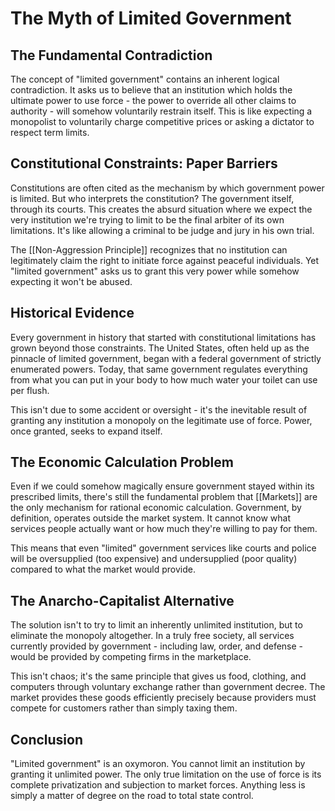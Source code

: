 # The Myth of Limited Government

## The Fundamental Contradiction

The concept of "limited government" contains an inherent logical contradiction. It asks us to believe that an institution which holds the ultimate power to use force - the power to override all other claims to authority - will somehow voluntarily restrain itself. This is like expecting a monopolist to voluntarily charge competitive prices or asking a dictator to respect term limits.

## Constitutional Constraints: Paper Barriers

Constitutions are often cited as the mechanism by which government power is limited. But who interprets the constitution? The government itself, through its courts. This creates the absurd situation where we expect the very institution we're trying to limit to be the final arbiter of its own limitations. It's like allowing a criminal to be judge and jury in his own trial.

The [[Non-Aggression Principle]] recognizes that no institution can legitimately claim the right to initiate force against peaceful individuals. Yet "limited government" asks us to grant this very power while somehow expecting it won't be abused.

## Historical Evidence

Every government in history that started with constitutional limitations has grown beyond those constraints. The United States, often held up as the pinnacle of limited government, began with a federal government of strictly enumerated powers. Today, that same government regulates everything from what you can put in your body to how much water your toilet can use per flush.

This isn't due to some accident or oversight - it's the inevitable result of granting any institution a monopoly on the legitimate use of force. Power, once granted, seeks to expand itself.

## The Economic Calculation Problem

Even if we could somehow magically ensure government stayed within its prescribed limits, there's still the fundamental problem that [[Markets]] are the only mechanism for rational economic calculation. Government, by definition, operates outside the market system. It cannot know what services people actually want or how much they're willing to pay for them.

This means that even "limited" government services like courts and police will be oversupplied (too expensive) and undersupplied (poor quality) compared to what the market would provide.

## The Anarcho-Capitalist Alternative

The solution isn't to try to limit an inherently unlimited institution, but to eliminate the monopoly altogether. In a truly free society, all services currently provided by government - including law, order, and defense - would be provided by competing firms in the marketplace.

This isn't chaos; it's the same principle that gives us food, clothing, and computers through voluntary exchange rather than government decree. The market provides these goods efficiently precisely because providers must compete for customers rather than simply taxing them.

## Conclusion

"Limited government" is an oxymoron. You cannot limit an institution by granting it unlimited power. The only true limitation on the use of force is its complete privatization and subjection to market forces. Anything less is simply a matter of degree on the road to total state control.